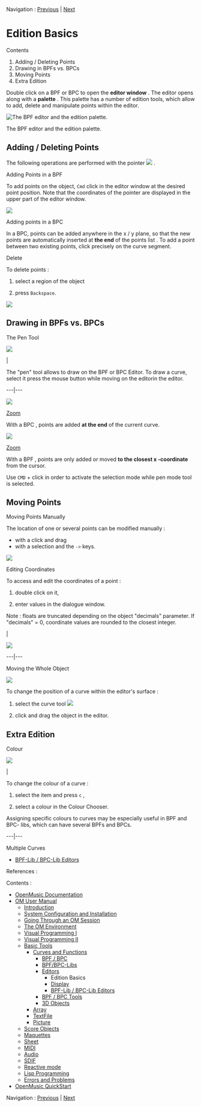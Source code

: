 
Navigation : [Previous](BPFEditors "page précédente\(Editors\)") |
[Next](Display "Next\(Display\)")


# Edition Basics

Contents

  1. Adding / Deleting Points
  2. Drawing in BPFs vs. BPCs
  3. Moving Points
  4. Extra Edition

Double click on a BPF or BPC to open the **editor window** . The editor opens
along with a **palette** . This palette has a number of edition tools, which
allow to add, delete and manipulate points within the editor.

![The BPF editor and the edition palette.](../res/openbpfedit.png)

The BPF editor and the edition palette.

## Adding / Deleting Points

The following operations are performed with the pointer
![](../res/pointer_icon.png) .

Adding Points in a BPF

 To add points on the object, `Cmd` click in the editor window at the desired
point position.  Note that the coordinates of the pointer are displayed in the
upper part of the editor window.

![](../res/addpoints.png)

Adding points in a BPC

In a BPC, points can be added anywhere in the x / y plane, so that the new
points are automatically inserted at **the end** of the points list . To add a
point between two existing points, click precisely on the curve segment.

Delete

To delete points :

  1. select a region of the object 

  2. press `Backspace`.

![](../res/delete.png)

## Drawing in BPFs vs. BPCs

The Pen Tool

![](../res/pen.png)

|

The "pen" tool allows to draw on the BPF or BPC Editor. To draw a curve,
select it press the mouse button while moving on the editorin the editor.  
  
---|---  
  
![](../res/drawcurve_scr.png)

[Zoom](../res/drawcurve_scr_1.png "Zoom \(nouvelle fenêtre\)")

With a  BPC , points are added **at the end** of the current curve.

![](../res/BPFDraw_scr.png)

[Zoom](../res/BPFDraw_scr_1.png "Zoom \(nouvelle fenêtre\)")

With a  BPF , points are only added or moved **to the closest x -coordinate**
from the cursor.

Use `CMD` \+ click in order to activate the selection mode while  pen mode
tool is selected.

## Moving Points

Moving Points Manually

The location of one or several points can be modified manually :

  * with a click and drag
  * with a selection and the `->` keys.

![](../res/movepoints.png)

Editing Coordinates

To access and edit the coordinates of a point :

  1. double click on it,

  2. enter values in the dialogue window.

Note : floats are truncated depending on the object "decimals" parameter. If
"decimals" = 0, coordinate values are rounded to the closest integer.

|

![](../res/editx.png)  
  
---|---  
  
Moving the Whole Object

![](../res/movecurve.png)

To change the position of a curve within the editor's surface :

  1. select the curve tool ![](../res/handcurve_icon.png)

  2. click and drag the object in the editor.

## Extra Edition

Colour

![](../res/colourcurve.png)

|

To change the colour of a curve :

  1. select the item and press `c` ,

  2. select a colour in the Colour Chooser.

Assigning specific colours to curves may be especially useful in BPF and BPC-
libs, which can have several BPFs and BPCs.  
  
---|---  
  
Multiple Curves

  * [BPF-Lib / BPC-Lib Editors](BPFLibEditors)

References :

Contents :

  * [OpenMusic Documentation](OM-Documentation)
  * [OM User Manual](OM-User-Manual)
    * [Introduction](00-Contents)
    * [System Configuration and Installation](Installation)
    * [Going Through an OM Session](Goingthrough)
    * [The OM Environment](Environment)
    * [Visual Programming I](BasicVisualProgramming)
    * [Visual Programming II](AdvancedVisualProgramming)
    * [Basic Tools](BasicObjects)
      * [Curves and Functions](CurvesAndFunctions)
        * [BPF / BPC](BPF-BPC)
        * [BPF/BPC-Libs](MultiBPF)
        * [Editors](BPFEditors)
          * Edition Basics
          * [Display](Display)
          * [BPF-Lib / BPC-Lib Editors](BPFLibEditors)
        * [BPF / BPC Tools](Tools)
        * [3D Objects](3D)
      * [Array](ClassArray)
      * [TextFile](textfile)
      * [Picture](Picture)
    * [Score Objects](ScoreObjects)
    * [Maquettes](Maquettes)
    * [Sheet](Sheet)
    * [MIDI](MIDI)
    * [Audio](Audio)
    * [SDIF](SDIF)
    * [Reactive mode](Reactive)
    * [Lisp Programming](Lisp)
    * [Errors and Problems](errors)
  * [OpenMusic QuickStart](QuickStart-Chapters)

Navigation : [Previous](BPFEditors "page précédente\(Editors\)") |
[Next](Display "Next\(Display\)")


